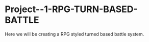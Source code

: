 # Project--1-RPG-TURN-BASED-BATTLE
Here we will be creating a RPG styled turned based battle system. 
